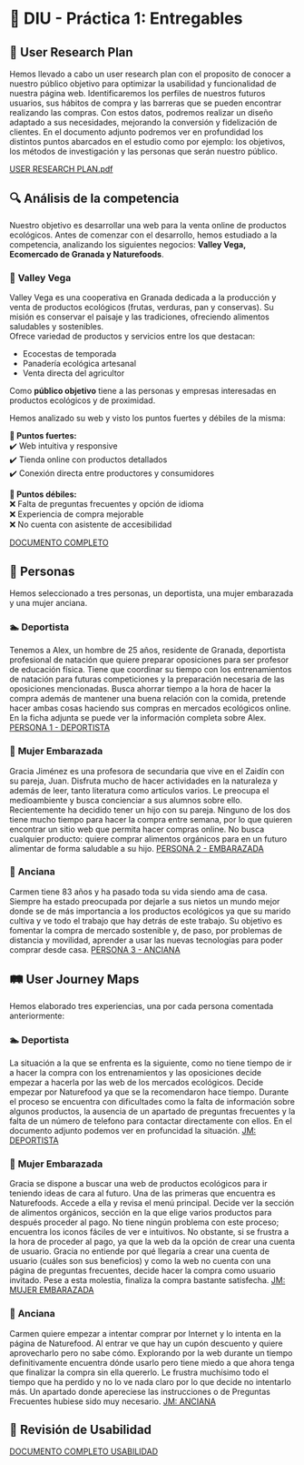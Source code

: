 # 🌱 DIU - Práctica 1: Entregables  

## 📌 User Research Plan  
Hemos llevado a cabo un user research plan con el proposito de conocer a nuestro público objetivo para optimizar la usabilidad y funcionalidad de nuestra página web. Identificaremos los perfiles de nuestros futuros usuarios, sus hábitos de compra y las barreras que se pueden encontrar realizando las compras. Con estos datos, podremos realizar un diseño adaptado a sus necesidades, mejorando la conversión y fidelización de clientes.
En el documento adjunto podremos ver en profundidad los distintos puntos abarcados en el estudio como por ejemplo: los objetivos, los métodos de investigación y las personas que serán nuestro público.

[USER RESEARCH PLAN.pdf](https://github.com/angelamgr/UX_CaseStudy/blob/master/P1/USER%20RESEARCH%20PLAN.pdf)

## 🔍 Análisis de la competencia  

Nuestro objetivo es desarrollar una web para la venta online de productos ecológicos. Antes de comenzar con el desarrollo, hemos estudiado a la competencia, analizando los siguientes negocios: **Valley Vega, Ecomercado de Granada y Naturefoods**.  

### 🌿 **Valley Vega**  
Valley Vega es una cooperativa en Granada dedicada a la producción y venta de productos ecológicos (frutas, verduras, pan y conservas). Su misión es conservar el paisaje y las tradiciones, ofreciendo alimentos saludables y sostenibles.  
Ofrece variedad de productos y servicios entre los que destacan: 
- Ecocestas de temporada  
- Panadería ecológica artesanal  
- Venta directa del agricultor  

Como **público objetivo** tiene a las  personas y empresas interesadas en productos ecológicos y de proximidad.  

Hemos analizado su web y visto los puntos fuertes y débiles de la misma:

**🔹 Puntos fuertes:**  
✔️ Web intuitiva y responsive  
✔️ Tienda online con productos detallados  
✔️ Conexión directa entre productores y consumidores  

**🔸 Puntos débiles:**  
❌ Falta de preguntas frecuentes y opción de idioma  
❌ Experiencia de compra mejorable  
❌ No cuenta con asistente de accesibilidad  

[DOCUMENTO COMPLETO](https://github.com/angelamgr/UX_CaseStudy/blob/master/P1/AN%C3%81LISIS%20COMPETITIVO.pdf)

## 👤 Personas  
Hemos seleccionado a tres personas, un deportista, una mujer embarazada y una mujer anciana.   

### 🏊 **Deportista**
Tenemos a Alex, un hombre de 25 años, residente de Granada, deportista profesional de natación que quiere preparar oposiciones para ser profesor de educación física. Tiene que coordinar su tiempo con los entrenamientos de natación para futuras competiciones y la preparación necesaria de las oposiciones mencionadas. Busca ahorrar tiempo a la hora de hacer la compra además de mantener una buena relación con la comida, pretende hacer ambas cosas haciendo sus compras en mercados ecológicos online. En la ficha adjunta se puede ver la información completa sobre Alex. 
[PERSONA 1 - DEPORTISTA](https://github.com/angelamgr/UX_CaseStudy/blob/master/P1/PERSONA1-DEPORTISTA.pdf)

### 🤰 **Mujer Embarazada** 
Gracia Jiménez es una profesora de secundaria que vive en el Zaidín con su pareja, Juan. Disfruta mucho de hacer actividades en la naturaleza y además de leer, tanto literatura como articulos varios. Le preocupa el medioambiente y busca concienciar a sus alumnos sobre ello. Recientemente ha decidido tener un hijo con su pareja. Ninguno de los dos tiene mucho tiempo para hacer la compra entre semana, por lo que quieren encontrar un sitio web que permita hacer compras online. No busca cualquier producto: quiere comprar alimentos orgánicos para en un futuro alimentar de forma saludable a su hijo.
[PERSONA 2 - EMBARAZADA](https://github.com/angelamgr/UX_CaseStudy/blob/master/P1/PERSONA2-%20EMBARAZADA.pdf)

### 👵 **Anciana** 
Carmen tiene 83 años y ha pasado toda su vida siendo ama de casa. Siempre ha estado preocupada por dejarle a sus nietos un mundo mejor donde se de más importancia a los productos ecológicos ya que su marido cultiva y ve todo el trabajo que hay detrás de este trabajo. Su objetivo es fomentar la compra de mercado sostenible y, de paso, por problemas de distancia y movilidad, aprender a usar las nuevas tecnologías para poder comprar desde casa.
[PERSONA 3 - ANCIANA](https://github.com/angelamgr/UX_CaseStudy/blob/master/P1/PERSONA3-ANCIANA.pdf)

## 🛤️ User Journey Maps  
Hemos elaborado tres experiencias, una por cada persona comentada anteriormente:

### 🏊 **Deportista** 
La situación a la que se enfrenta es la siguiente, como no tiene tiempo de ir a hacer la compra con los entrenamientos y las oposiciones decide empezar a hacerla por las web de los mercados ecológicos. Decide empezar por Naturefood ya que se la recomendaron hace tiempo. Durante el proceso se encuentra con dificultades como la falta de información sobre algunos productos, la ausencia de un apartado de preguntas frecuentes y la falta de un número de telefono para contactar directamente con ellos. En el documento adjunto podemos ver en profuncidad la situación. 
[JM: DEPORTISTA](https://github.com/angelamgr/UX_CaseStudy/blob/master/P1/JourneyMapDeportista_Persona1.pdf)

### 🤰 **Mujer Embarazada** 
Gracia se dispone a buscar una web de productos ecológicos para ir teniendo ideas de cara al futuro. Una de las primeras que encuentra es Naturefoods. Accede a ella y revisa el menú principal. Decide ver la sección de alimentos orgánicos, sección en la que elige varios productos para después proceder al pago. No tiene ningún problema con este proceso; encuentra los iconos fáciles de ver e intuitivos. No obstante, si se frustra a la hora de proceder al pago, ya que la web da la opción de crear una cuenta de usuario. Gracia no entiende por qué llegaría a crear una cuenta de usuario (cuáles son sus beneficios) y como la web no cuenta con una página de preguntas frecuentes, decide hacer la compra como usuario invitado. Pese a esta molestia, finaliza la compra bastante satisfecha.
[JM: MUJER EMBARAZADA](https://github.com/angelamgr/UX_CaseStudy/blob/master/P1/JourneyMapeEmbarazada_Persona2.pdf)

### 👵 **Anciana** 
Carmen quiere empezar a intentar comprar por Internet y lo intenta en la página de Naturefood. Al entrar ve que hay un cupón descuento y quiere aprovecharlo pero no sabe cómo. Explorando por la web durante un tiempo definitivamente encuentra dónde usarlo pero tiene miedo a que ahora tenga que finalizar la compra sin ella quererlo. Le frustra muchísimo todo el tiempo que ha perdido y no lo ve nada claro por lo que decide no intentarlo más. Un apartado donde apereciese las instrucciones o de Preguntas Frecuentes hubiese sido muy necesario.
[JM: ANCIANA](https://github.com/angelamgr/UX_CaseStudy/blob/master/P1/JourneyMapaAnciana_Persona3.pdf)

## 🔎 Revisión de Usabilidad
[DOCUMENTO COMPLETO USABILIDAD](https://github.com/angelamgr/UX_CaseStudy/blob/master/P1/UsabilityReviewNatureFoods.pdf)





